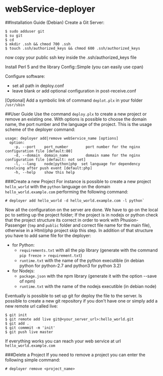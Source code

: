 # webService-deployer

##Installation Guide (Debian)
Create a Git Server:
```
$ sudo adduser git
$ su git
$ cd
$ mkdir .ssh && chmod 700 .ssh
$ touch .ssh/authorized_keys && chmod 600 .ssh/authorized_keys
```

now copy your public ssh key inside the .ssh/authorized_keys file

Install Perl 5 and the library Config::Simple (you can easily use cpan)

Configure software:
  - set all path in deploy.conf
  - leave blank or add optional configuration in post-receive.conf
  
[Optional] Add a symbolic link of command `deplot.plx` in your folder `/usr/sbin` 

##User Guide
Use the command `deploy.plx` to create a new project or remove an existing one. With options is possible to choose the domain name, the port number and the language of the project. This is the usage scheme of the deployer command:
```
usage: deployer add|remove webService_name [options]
  option:
    -p, --port    port_number        port number for the nginx configuration file [default:80]
    -d, --domain  domain_name        domain name for the nginx configuration file [default: not set]
    -l, --lang    node|python|php  set language for dependency resolving after push event [default:php]
    -h, --help    show this help
```

###Create a new Project
For instance is possible to create a new project `hello_world` with the `python` language on the domain `hello_world.example.com` performing the following command:
```
# deployer add hello_world -d hello_world.example.com -l python`
```
Now all the configuration on the server are done. We have to go on the local pc to setting up the project folder; If the project is in nodejs or python check that the project structure its correct in order to work with Phusion-Passenger (`tmp` and `public` folder and correct file name for the main file), otherwise in a Html/php project skip this step. In addition of that structure you have to add same file for the deployer:
  - for Python:
    - `requirements.txt` with all the pip library (generate with the command `pip freeze > requirement.txt`)
    - `runtime.txt` with the name of the python executible (in debian python for python-2.7 and python3 for python 3.2) 
  - for Nodejs:
    - `package.json` with the npm library (generate it with the option --save of npm)
    - `runtime.txt` with the name of the nodejs executible (in debian node)

Eventually is possible to set up git for deploy the file to the server. Is possible to create a new git repository if you don't have one or simply add a new remote url called live:
```
$ git init
$ git remote add live git@<your_server_url>:hello_world.git
$ git add .
$ git commmit -m 'init'
$ git push live master
```
If everything works you can reach your web service at url `hello_world.example.com`

###Delete a Project
If you need to remove a project you can enter the following simple command:
```
# deployer remove <project_name>
```
